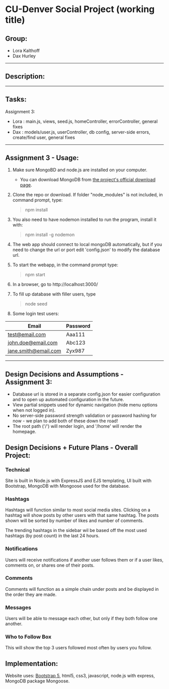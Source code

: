 # CU-Denver Social Project (working title)
## Group:
+ Lora Kalthoff
+ Dax Hurley
---
## Description:


---
## Tasks:
Assignment 3:
- Lora : main.js, views, seed.js, homeController, errorController, general fixes
- Dax : models/user.js, userController, db config, server-side errors, create/find user, general fixes

---
## Assignment 3 - Usage:

1. Make sure MongoBD and node.js are installed on your computer.
    - You can download MongoDB from [the project's official download page](https://www.mongodb.com/try/download/community).
2. Clone the repo or download. If folder "node_modules" is not included, in command prompt, type:
    >npm install
3. You also need to have nodemon installed to run the program, install it with:
    >npm install -g nodemon
3. The web app should connect to local mongoDB automatically, but if you need to change the url or port edit 'config.json' to modify the database url.
4. To start the webapp, in the command prompt type:
    >npm start
5. In a browser, go to http://localhost:3000/
6. To fill up database with filler users, type
    >node seed

7. Some login test users:

| Email | Password |
---| ---
| test@email.com | Aaa111 |
| john.doe@email.com | Abc123 |
| jane.smith@email.com | Zyx987 |
---

## Design Decisions and Assumptions - Assignment 3:
 - Database url is stored in a separate config.json for easier configuration and to open up automated configuration in the future.
 - View partial snippets used for dynamic navigation (hide menu options when not logged in).
 - No server-side password strength validation or password hashing for now - we plan to add both of these down the road!
 - The root path ('/') will render login, and '/home' will render the homepage.

## Design Decisions + Future Plans - Overall Project:

### Technical

Site is built in Node.js with ExpressJS and EJS templating, UI built with Bootstrap, MongoDB with Mongoose used for the database.
### Hashtags

Hashtags will function similar to most social media sites. Clicking on a hashtag will show posts by other users with that same hashtag. The posts shown will be sorted by number of likes and number of comments.

The trending hashtags in the sidebar wil be based off the most used hashtags (by post count) in the last 24 hours.

### Notifications

Users will receive notifications if another user follows them or if a user likes, comments on, or shares one of their posts.

### Comments

Comments will function as a simple chain under posts and be displayed in the order they are made.

### Messages

Users will be able to message each other, but only if they both follow one another.

### Who to Follow Box

This will show the top 3 users followed most often by users you follow.

## Implementation:
Website uses:
 [Bootstrap 5](https://getbootstrap.com/), html5, css3, javascript, node.js with express, MongoDB package Mongoose.
